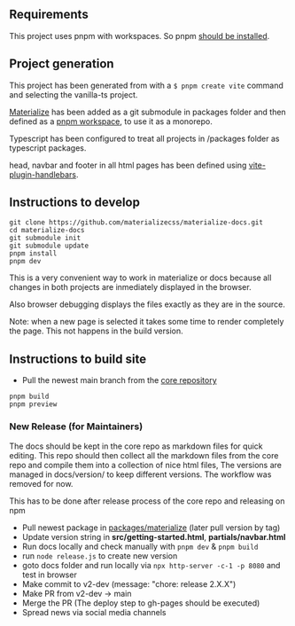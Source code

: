 ## Requirements

This project uses pnpm with workspaces. So pnpm [should be installed](https://pnpm.io/installation).

## Project generation

This project has been generated from with a `$ pnpm create vite` command and selecting the vanilla-ts project.

[Materialize](https://github.com/materializecss/materialize) has been added as a git submodule in packages folder and then defined as a [pnpm workspace](https://pnpm.io/workspaces), to use it as a monorepo.

Typescript has been configured to treat all projects in /packages folder as typescript packages.

head, navbar and footer in all html pages has been defined using [vite-plugin-handlebars](https://github.com/alexlafroscia/vite-plugin-handlebars).

## Instructions to develop

```
git clone https://github.com/materializecss/materialize-docs.git
cd materialize-docs
git submodule init
git submodule update
pnpm install
pnpm dev
```

This is a very convenient way to work in materialize or docs because all changes in both projects are inmediately displayed in the browser.

Also browser debugging displays the files exactly as they are in the source.

Note: when a new page is selected it takes some time to render completely the page. This not happens in the build version.

## Instructions to build site

- Pull the newest main branch from the [core repository](https://github.com/materializecss/materialize)

```
pnpm build
pnpm preview
```

### New Release (for Maintainers)

The docs should be kept in the core repo as markdown files for quick editing. This repo should then
collect all the markdown files from the core repo and compile them into a collection of nice html files,
The versions are managed in docs/version/ to keep different versions. The workflow was removed for now.

This has to be done after release process of the core repo and releasing on npm

- Pull newest package in [packages/materialize]() (later pull version by tag)
- Update version string in **src/getting-started.html**, **partials/navbar.html**
- Run docs locally and check manually with `pnpm dev` & `pnpm build`
- run `node release.js` to create new version
- goto docs folder and run locally via `npx http-server -c-1 -p 8080` and test in browser
- Make commit to v2-dev (message: "chore: release 2.X.X")
- Make PR from v2-dev -> main
- Merge the PR (The deploy step to gh-pages should be executed)
- Spread news via social media channels
